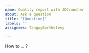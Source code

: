 ```yaml
---
name: Quality report with JDCruncher
about: Ask a question
title: "[Question]"
labels: ''
assignees: TanguyBarthelemy

---
```


How to ... ?
